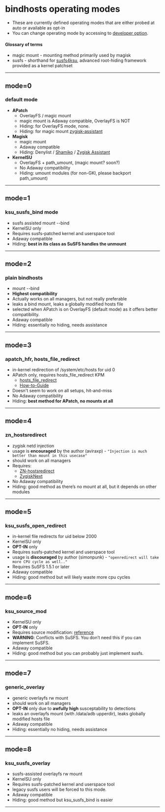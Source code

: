# bindhosts operating modes
- These are currently defined operating modes that are either probed at auto or available as opt-in
- You can change operating mode by accessing to [developer option](https://github.com/backslashxx/bindhosts/issues/10#issue-2703531116).

#### Glossary of terms
 - magic mount - mounting method primarily used by magisk
 - susfs - shorthand for [susfs4ksu](https://gitlab.com/simonpunk/susfs4ksu), advanced root-hiding framework provided as a kernel patchset

---

## mode=0
### default mode
 - **APatch** 
   - OverlayFS / magic mount
   - magic mount is Adaway compatible, OverlayFS is NOT
   - Hiding: for OverlayFS mode, none.
   - Hiding: for magic mount [zygisk-assistant](https://github.com/snake-4/Zygisk-Assistant)
 - **Magisk** 
   - magic mount  
   - Adaway compatible  
   - Hiding: Denylist / [Shamiko](https://github.com/LSPosed/LSPosed.github.io/releases) / [Zygisk Assistant](https://github.com/snake-4/Zygisk-Assistant)  
 - **KernelSU** 
   - OverlayFS + path_umount, (magic mount? soon?)
   - No Adaway compatibility  
   - Hiding: umount modules (for non-GKI, please backport path_umount)

---

## mode=1
### ksu_susfs_bind mode
- susfs assisted mount --bind
- KernelSU only  
- Requires susfs-patched kernel and userspace tool  
- Adaway compatible  
- Hiding: **best in its class as SuSFS handles the unmount**

---

## mode=2
### plain bindhosts
- mount --bind
- **Highest compatibility**
- Actually works on all managers, but not really preferable
- leaks a bind mount, leaks a globally modified hosts file  
- selected when APatch is on OverlayFS (default mode) as it offers better compatibility.
- Adaway compatible
- Hiding: essentially no hiding, needs assistance

---

## mode=3
### apatch_hfr, hosts_file_redirect
- in-kernel redirection of /system/etc/hosts for uid 0
- APatch only, requires hosts_file_redirect KPM  
  - [hosts_file_redirect](https://github.com/AndroidPatch/kpm/blob/main/src/hosts_file_redirect/)  
  - [How-to-Guide](https://github.com/backslashxx/bindhosts/issues/3)
- Doesn't seem to work on all setups, hit-and-miss  
- No Adaway compatibility  
- Hiding: **best method for APatch, no mounts at all**

---

## mode=4
### zn_hostsredirect
- zygisk netd injection
- usage is **encouraged** by the author (aviraxp) - ```"Injection is much better than mount in this usecase"```
- should work on all managers  
- Requires:  
  - [ZN-hostsredirect](https://github.com/aviraxp/ZN-hostsredirect)  
  - [ZygiskNext](https://github.com/Dr-TSNG/ZygiskNext)  
- No Adaway compatibility  
- Hiding: good method as there’s no mount at all, but it depends on other modules

---

## mode=5
### ksu_susfs_open_redirect
- in-kernel file redirects for uid below 2000
- KernelSU only 
- **OPT-IN** only 
- Requires susfs-patched kernel and userspace tool  
- usage is **discouraged** by author (simonpunk) - ```"openredirect will take more CPU cycle as well.."```
- Requires SuSFS 1.5.1 or later  
- Adaway compatible
- Hiding: good method but will likely waste more cpu cycles

---

## mode=6
### ksu_source_mod
- KernelSU only  
- **OPT-IN** only 
- Requires source modification: [reference](https://github.com/tiann/KernelSU/commit/2b2b0733d7c57324b742c017c302fc2c411fe0eb)  
- **WARNING**: Conflicts with SuSFS. You don’t need this if you can implement SuSFS.  
- Adaway compatible
- Hiding: good method but you can probably just implement susfs.

---

## mode=7
### generic_overlay
- generic overlayfs rw mount
- should work on all managers  
- **OPT-IN** only due to **awfully high** susceptability to detections
- leaks an overlayfs mount (with /data/adb upperdir), leaks globally modified hosts file
- Adaway compatible
- Hiding: essentially no hiding, needs assistance

---

## mode=8
### ksu_susfs_overlay
- susfs-assisted overlayfs rw mount
- KernelSU only  
- Requires susfs-patched kernel and userspace tool
- legacy susfs users will be forced to this mode.
- Adaway compatible
- Hiding: good method but ksu_susfs_bind is easier

---

